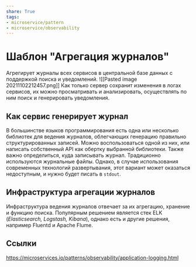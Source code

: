 ```yaml
---
share: True
tags: 
- microservice/pattern
- microservice/observability
---
```

# Шаблон "Агрегация журналов"
Агрегирует журналы всех сервисов в центральной базе данных с поддержкой поиска и уведомлений.
![[Pasted image 20211102212457.png]]
Как только сервер сохранит изменения в логах сервисов, их можно просматривать и анализировать, осуществлять по ним поиск и генерировать уведомления.
## Как сервис генерирует журнал
В большинстве языков программирования есть одна или несколько библиотек для ведения журналов, облегчающих генерацию правильно структурированных записей. Можно воспользоваться одной из них, или написать собственный API как обертку выбранной библиотеки.
Также важно определиться, куда записывать журнал. Традиционно используются журнальные файлы. Однако, в случае использования современных технологий развертывания, этот вариант может оказаться недоступным, и нужно будет писать в `stdout`.
## Инфраструктура агрегации журналов
Инфраструктура ведения журналов отвечает за их агрегацию, хранение и функцию поиска. Популярным решением является стек ELK (*Elasticsearch, Logstash, Kibana*), однако есть и другие решения, например Fluentd и Apache Flume.
## Ссылки
https://microservices.io/patterns/observability/application-logging.html